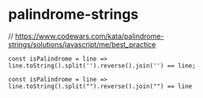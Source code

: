 # palindrome-strings
// https://www.codewars.com/kata/palindrome-strings/solutions/javascript/me/best_practice


```
const isPalindrome = line => line.toString().split('').reverse().join('') == line;
```

```
const isPalindrome = line => line.toString().split("").reverse().join("") == line
```
